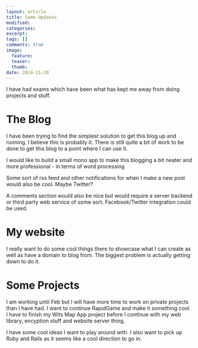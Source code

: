 ```yaml
---
layout: article
title: Some Updates
modified:
categories: 
excerpt:
tags: []
comments: true
image:
  feature:
  teaser:
  thumb:
date: 2014-11-20
---
```


I have had exams which have been what has kept me away from doing projects and stuff.

The Blog
========
I have been trying to find the simplest solution to get this blog up and running. I believe this is probably it.
There is still quite a bit of work to be done to get this blog to a point where I can use it.

I would like to build a small mono app to make this blogging a bit neater and more professional - in terms of word processing

Some sort of rss feed and other notifications for when I make a new post would also be cool. Maybe Twitter?

A comments section would also be nice but would require a server backend or third party web service of some sort.
Facebook/Twitter integration could be used.

My website
==========
I really want to do some cool things there to showcase what I can create as well as have a domain to blog from.
The biggest problem is actually getting down to do it.

Some Projects
=============
I am working until Feb but I will have more time to work on private projects than I have had.
I want to continue RapidGame and make it something cool.
I have to finish my Wits Map App project before I continue with my web library, encyption stuff and website server thing.

I have some cool ideas I want to play around with. I also want to pick up Ruby and Rails as it seems like a cool direction to go in.
